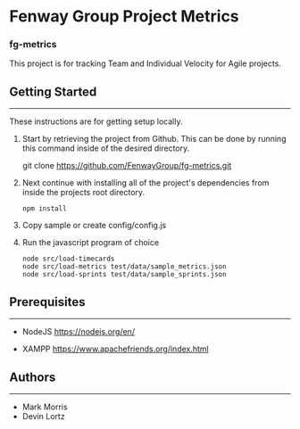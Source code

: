 # Fenway Group Project Metrics

### fg-metrics

This project is for tracking Team and Individual Velocity for Agile projects.

## Getting Started

---

These instructions are for getting setup locally.

1.  Start by retrieving the project from Github. This can be done by running this command inside of the desired directory.

    git clone https://github.com/FenwayGroup/fg-metrics.git

2.  Next continue with installing all of the project's dependencies from inside the projects root directory.

        npm install

3.  Copy sample or create config/config.js

4.  Run the javascript program of choice

        node src/load-timecards
        node src/load-metrics test/data/sample_metrics.json
        node src/load-sprints test/data/sample_sprints.json

## Prerequisites

---

* NodeJS https://nodejs.org/en/

* XAMPP https://www.apachefriends.org/index.html

## Authors

---

* Mark Morris
* Devin Lortz
